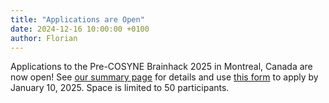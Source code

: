 ```yaml
---
title: "Applications are Open"
date: 2024-12-16 10:00:00 +0100
author: Florian
---
```


Applications to the Pre-COSYNE Brainhack 2025 in Montreal, Canada are now open!
See [our summary page](/hackathon2025/posts/about) for details and use [this form](https://docs.google.com/forms/d/e/1FAIpQLSfL0ywPHd25AlgPPeVGmb9C6oMSrB1nfzGD5e1ZJQyaCoLXLA/viewform?usp=sf_link) to apply by January 10, 2025.
Space is limited to 50 participants.
